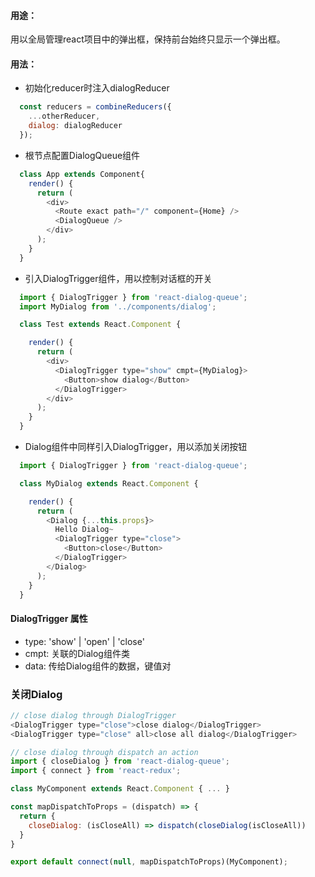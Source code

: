 #### 用途：
用以全局管理react项目中的弹出框，保持前台始终只显示一个弹出框。

#### 用法：
- 初始化reducer时注入dialogReducer
```javascript
  const reducers = combineReducers({
    ...otherReducer,
    dialog: dialogReducer
  });
```
- 根节点配置DialogQueue组件
```javascript
  class App extends Component{
    render() {
      return (
        <div>
          <Route exact path="/" component={Home} />
          <DialogQueue />
        </div>
      );
    }
  }
```
- 引入DialogTrigger组件，用以控制对话框的开关
```javascript
  import { DialogTrigger } from 'react-dialog-queue';
  import MyDialog from '../components/dialog';

  class Test extends React.Component {

    render() {
      return (
        <div>
          <DialogTrigger type="show" cmpt={MyDialog}>
            <Button>show dialog</Button>
          </DialogTrigger>
        </div>
      );
    }
  }
```

- Dialog组件中同样引入DialogTrigger，用以添加关闭按钮
```javascript
  import { DialogTrigger } from 'react-dialog-queue';

  class MyDialog extends React.Component {

    render() {
      return (
        <Dialog {...this.props}>
          Hello Dialog~
          <DialogTrigger type="close">
            <Button>close</Button>
          </DialogTrigger>
        </Dialog>
      );
    }
  }
```


#### DialogTrigger 属性
- type: 'show' | 'open' | 'close'
- cmpt: 关联的Dialog组件类
- data: 传给Dialog组件的数据，键值对



### 关闭Dialog
```javascript
// close dialog through DialogTrigger
<DialogTrigger type="close">close dialog</DialogTrigger>
<DialogTrigger type="close" all>close all dialog</DialogTrigger>

// close dialog through dispatch an action
import { closeDialog } from 'react-dialog-queue';
import { connect } from 'react-redux';

class MyComponent extends React.Component { ... }

const mapDispatchToProps = (dispatch) => {
  return {
    closeDialog: (isCloseAll) => dispatch(closeDialog(isCloseAll))
  }
}

export default connect(null, mapDispatchToProps)(MyComponent);

```
